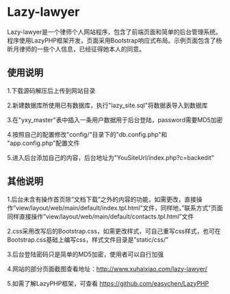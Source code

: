 Lazy-lawyer
===========

Lazy-lawyer是一个律师个人网站程序，包含了前端页面和简单的后台管理系统。程序使用LazyPHP框架开发，页面采用Bootstrap响应式布局。示例页面包含了杨昕月律师的一些个人信息，已经征得她本人的同意。

## 使用说明 ##

1.下载源码解压后上传到网站目录

2.新建数据库所使用已有数据库，执行"lazy_site.sql"将数据表导入到数据库

3.在"yxy_master"表中插入一条用户数据用于后台登陆，password需要MD5加密

4.按照自己的配置修改"config/"目录下的"db.config.php"和
"app.config.php"配置文件

5.进入后台添加自己的内容，后台地址为"YouSiteUrl/index.php?c=backedit"

## 其他说明 ##

1.后台未含有操作首页除”文档下载”之外的内容的功能，如需更改，直接操作”view/layout/web/main/default/index.tpl.html”文件，同样地，”联系方式”页面同样直接操作”view/layout/web/main/default/contacts.tpl.html”文件

2.css采用改写后的Bootstrap.css，如需更改样式，可自己重写css样式，也可在Bootstrap.css基础上编写css，样式文件目录是”static/css/”

3.后台登陆密码只是简单的MD5加密，使用者可以自行加强

4.网站的部分页面截图查看地址：http://www.xuhaixiao.com/lazy-lawyer/

5.如需了解LazyPHP框架，可查看 https://github.com/easychen/LazyPHP

